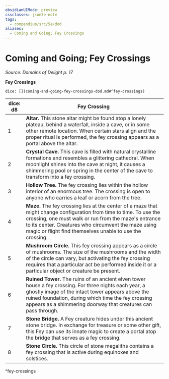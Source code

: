 ```yaml
---
obsidianUIMode: preview
cssclasses: json5e-note
tags:
  - compendium/src/5e/dod
aliases:
  - Coming and Going; Fey Crossings
---
```

# Coming and Going; Fey Crossings
*Source: Domains of Delight p. 17* 

**Fey Crossings**

`dice: [](coming-and-going-fey-crossings-dod.md#^fey-crossings)`

| dice: d8 | Fey Crossing |
|----------|--------------|
| 1 | **Altar.** This stone altar might be found atop a lonely plateau, behind a waterfall, inside a cave, or in some other remote location. When certain stars align and the proper ritual is performed, the fey crossing appears as a portal above the altar. |
| 2 | **Crystal Cave.** This cave is filled with natural crystalline formations and resembles a glittering cathedral. When moonlight shines into the cave at night, it causes a shimmering pool or spring in the center of the cave to transform into a fey crossing. |
| 3 | **Hollow Tree.** The fey crossing lies within the hollow interior of an enormous tree. The crossing is open to anyone who carries a leaf or acorn from the tree. |
| 4 | **Maze.** The fey crossing lies at the center of a maze that might change configuration from time to time. To use the crossing, one must walk or run from the maze's entrance to its center. Creatures who circumvent the maze using magic or flight find themselves unable to use the crossing. |
| 5 | **Mushroom Circle.** This fey crossing appears as a circle of mushrooms. The size of the mushrooms and the width of the circle can vary, but activating the fey crossing requires that a particular act be performed inside it or a particular object or creature be present. |
| 6 | **Ruined Tower.** The ruins of an ancient elven tower house a fey crossing. For three nights each year, a ghostly image of the intact tower appears above the ruined foundation, during which time the fey crossing appears as a shimmering doorway that creatures can pass through. |
| 7 | **Stone Bridge.** A Fey creature hides under this ancient stone bridge. In exchange for treasure or some other gift, this Fey can use its innate magic to create a portal atop the bridge that serves as a fey crossing. |
| 8 | **Stone Circle.** This circle of stone megaliths contains a fey crossing that is active during equinoxes and solstices. |
^fey-crossings